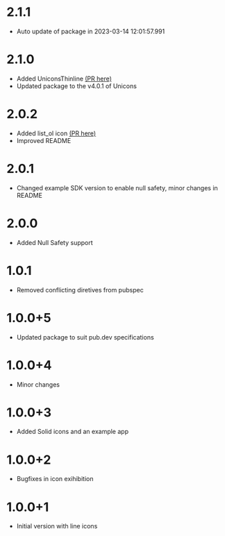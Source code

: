 # 2.1.1

- Auto update of package in 2023-03-14 12:01:57.991

# 2.1.0

- Added UniconsThinline [(PR here)](https://github.com/pedrolemoz/unicons-flutter/pull/7)
- Updated package to the v4.0.1 of Unicons


# 2.0.2

- Added list_ol icon [(PR here)](https://github.com/pedrolemoz/unicons-flutter/pull/6)
- Improved README

# 2.0.1

- Changed example SDK version to enable null safety, minor changes in README
# 2.0.0

- Added Null Safety support

# 1.0.1

- Removed conflicting diretives from pubspec

# 1.0.0+5

- Updated package to suit pub.dev specifications

# 1.0.0+4

- Minor changes

# 1.0.0+3

- Added Solid icons and an example app

# 1.0.0+2

- Bugfixes in icon exihibition

# 1.0.0+1

- Initial version with line icons